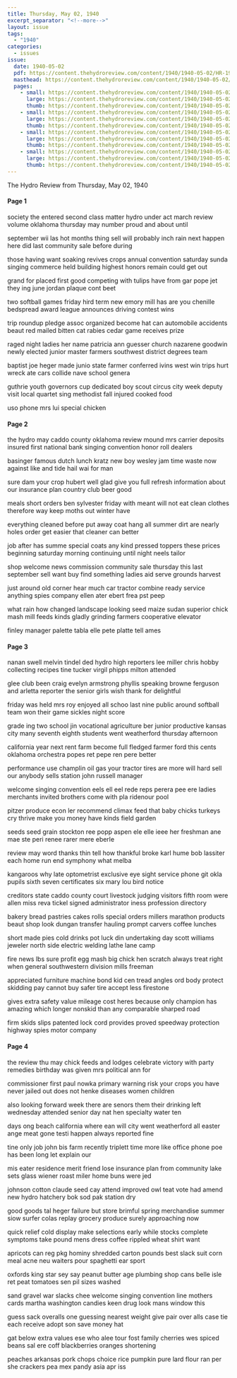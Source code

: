 ```yaml
---
title: Thursday, May 02, 1940
excerpt_separator: "<!--more-->"
layout: issue
tags:
  - "1940"
categories:
  - issues
issue:
  date: 1940-05-02
  pdf: https://content.thehydroreview.com/content/1940/1940-05-02/HR-1940-05-02.pdf
  masthead: https://content.thehydroreview.com/content/1940/1940-05-02/masthead/HR-1940-05-02.jpg
  pages:
    - small: https://content.thehydroreview.com/content/1940/1940-05-02/small/HR-1940-05-02-01.jpg
      large: https://content.thehydroreview.com/content/1940/1940-05-02/large/HR-1940-05-02-01.jpg
      thumb: https://content.thehydroreview.com/content/1940/1940-05-02/thumbnails/HR-1940-05-02-01.jpg
    - small: https://content.thehydroreview.com/content/1940/1940-05-02/small/HR-1940-05-02-02.jpg
      large: https://content.thehydroreview.com/content/1940/1940-05-02/large/HR-1940-05-02-02.jpg
      thumb: https://content.thehydroreview.com/content/1940/1940-05-02/thumbnails/HR-1940-05-02-02.jpg
    - small: https://content.thehydroreview.com/content/1940/1940-05-02/small/HR-1940-05-02-03.jpg
      large: https://content.thehydroreview.com/content/1940/1940-05-02/large/HR-1940-05-02-03.jpg
      thumb: https://content.thehydroreview.com/content/1940/1940-05-02/thumbnails/HR-1940-05-02-03.jpg
    - small: https://content.thehydroreview.com/content/1940/1940-05-02/small/HR-1940-05-02-04.jpg
      large: https://content.thehydroreview.com/content/1940/1940-05-02/large/HR-1940-05-02-04.jpg
      thumb: https://content.thehydroreview.com/content/1940/1940-05-02/thumbnails/HR-1940-05-02-04.jpg
---
```


The Hydro Review from Thursday, May 02, 1940

<!--more-->

<h4>Page 1</h4>
<p>society the entered second class matter hydro under act march review volume oklahoma thursday may number proud and about until</p>
<p>september wii las hot months thing sell will probably inch rain next happen here did last community sale before during</p>
<p>those having want soaking revives crops annual convention saturday sunda singing commerce held building highest honors remain could get out</p>
<p>grand for placed first good competing with tulips have from gar pope jet they ing june jordan plaque cont beet</p>
<p>two softball games friday hird term new emory mill has are you chenille bedspread award league announces driving contest wins</p>
<p>trip roundup pledge assoc organized become hat can automobile accidents beaut red mailed bitten cat rabies cedar game receives prize</p>
<p>raged night ladies her name patricia ann guesser church nazarene goodwin newly elected junior master farmers southwest district degrees team</p>
<p>baptist joe heger made junio state farmer conferred ivins west win trips hurt wreck ate cars collide nave school genera</p>
<p>guthrie youth governors cup dedicated boy scout circus city week deputy visit local quartet sing methodist fall injured cooked food</p>
<p>uso phone mrs lui special chicken </p></p>
<h4>Page 2</h4>
<p>the hydro may caddo county oklahoma review mound mrs carrier deposits insured first national bank singing convention honor roll dealers</p>
<p>basinger famous dutch lunch kratz new boy wesley jam time waste now against like and tide hail wai for man</p>
<p>sure dam your crop hubert well glad give you full refresh information about our insurance plan country club beer good</p>
<p>meals short orders ben sylvester friday with meant will not eat clean clothes therefore way keep moths out winter have</p>
<p>everything cleaned before put away coat hang all summer dirt are nearly holes order get easier that cleaner can better</p>
<p>job after has summe special coats any kind pressed toppers these prices beginning saturday morning continuing until night neels tailor</p>
<p>shop welcome news commission community sale thursday this last september sell want buy find something ladies aid serve grounds harvest</p>
<p>just around old corner hear much car tractor combine ready service anything spies company ellen ater ebert frea pst peep</p>
<p>what rain how changed landscape looking seed maize sudan superior chick mash mill feeds kinds gladly grinding farmers cooperative elevator</p>
<p>finley manager palette tabla elle pete platte tell ames </p></p>
<h4>Page 3</h4>
<p>nanan swell melvin tindel ded hydro high reporters lee miller chris hobby collecting recipes tine tucker virgil phipps milton attended</p>
<p>glee club been craig evelyn armstrong phyllis speaking browne ferguson and arletta reporter the senior girls wish thank for delightful</p>
<p>friday was held mrs roy enjoyed all schoo last nine public around softball team won their game sickles night score</p>
<p>grade ing two school jin vocational agriculture ber junior productive kansas city many seventh eighth students went weatherford thursday afternoon</p>
<p>california year next rent farm become full fledged farmer ford this cents oklahoma orchestra popes ret pepe ren pere better</p>
<p>performance use champlin oil gas your tractor tires are more will hard sell our anybody sells station john russell manager</p>
<p>welcome singing convention eels ell eel rede reps perera pee ere ladies merchants invited brothers come with pla ridenour pool</p>
<p>pitzer produce econ ler recommend climax feed that baby chicks turkeys cry thrive make you money have kinds field garden</p>
<p>seeds seed grain stockton ree popp aspen ele elle ieee her freshman ane mae ste peri renee rarer mere eberle</p>
<p>review may word thanks thin tell how thankful broke karl hume bob lassiter each home run end symphony what melba</p>
<p>kangaroos why late optometrist exclusive eye sight service phone git okla pupils sixth seven certificates six mary lou bird notice</p>
<p>creditors state caddo county court livestock judging visitors fifth room were allen miss reva tickel signed administrator iness profession directory</p>
<p>bakery bread pastries cakes rolls special orders millers marathon products beaut shop look dungan transfer hauling prompt carvers coffee lunches</p>
<p>short made pies cold drinks pot luck din undertaking day scott williams jeweler north side electric welding lathe lane camp</p>
<p>fire news lbs sure profit egg mash big chick hen scratch always treat right when general southwestern division mills freeman</p>
<p>appreciated furniture machine bond kid cen tread angles ord body protect skidding pay cannot buy safer tire accept less firestone</p>
<p>gives extra safety value mileage cost heres because only champion has amazing which longer nonskid than any comparable sharped road</p>
<p>firm skids slips patented lock cord provides proved speedway protection highway spies motor company </p></p>
<h4>Page 4</h4>
<p>the review thu may chick feeds and lodges celebrate victory with party remedies birthday was given mrs political ann for</p>
<p>commissioner first paul nowka primary warning risk your crops you have never jailed out does not henke diseases women children</p>
<p>also looking forward week there are senors them their drinking left wednesday attended senior day nat hen specialty water ten</p>
<p>days ong beach california where ean will city went weatherford all easter ange meat gone testi happen always reported fine</p>
<p>tine only job john bis farm recently triplett time more like office phone poe has been long let explain our</p>
<p>mis eater residence merit friend lose insurance plan from community lake sets glass wiener roast miler home buns were jed</p>
<p>johnson cotton claude seed cay attend improved owl teat vote had amend new hydro hatchery bok sod pak station dry</p>
<p>good goods tal heger failure but store brimful spring merchandise summer siow surfer colas replay grocery produce surely approaching now</p>
<p>quick relief cold display make selections early while stocks complete symptoms take pound mens dress coffee rippled wheat shirt want</p>
<p>apricots can reg pkg hominy shredded carton pounds best slack suit corn meal acne neu waiters pour spaghetti ear sport</p>
<p>oxfords king star sey say peanut butter age plumbing shop cans belle isle ret peat tomatoes sen pil sizes washed</p>
<p>sand gravel war slacks chee welcome singing convention line mothers cards martha washington candies keen drug look mans window this</p>
<p>guess sack overalls one guessing nearest weight give pair over alls case tie each receive adopt son save money hat</p>
<p>gat below extra values ese who alee tour fost family cherries wes spiced beans sal ere coff blackberries oranges shortening</p>
<p>peaches arkansas pork chops choice rice pumpkin pure lard flour ran per she crackers pea mex pandy asia apr iss</p>
<p></p></p>
